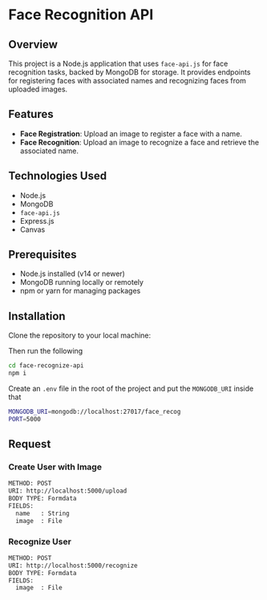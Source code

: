 # Face Recognition API

## Overview
This project is a Node.js application that uses `face-api.js` for face recognition tasks, backed by MongoDB for storage. It provides endpoints for registering faces with associated names and recognizing faces from uploaded images.

## Features
- **Face Registration**: Upload an image to register a face with a name.
- **Face Recognition**: Upload an image to recognize a face and retrieve the associated name.

## Technologies Used
- Node.js
- MongoDB
- `face-api.js`
- Express.js
- Canvas

## Prerequisites
- Node.js installed (v14 or newer)
- MongoDB running locally or remotely
- npm or yarn for managing packages

## Installation

Clone the repository to your local machine:

Then run the following

```bash
cd face-recognize-api
npm i
```
Create an `.env` file in the root of the project and put the `MONGODB_URI` inside that

```bash
MONGODB_URI=mongodb://localhost:27017/face_recog
PORT=5000
```

## Request

### Create User with Image

```bash
METHOD: POST
URI: http://localhost:5000/upload
BODY TYPE: Formdata
FIELDS:
  name   : String
  image  : File
```

### Recognize User

```bash
METHOD: POST
URI: http://localhost:5000/recognize
BODY TYPE: Formdata
FIELDS:
  image  : File
```
